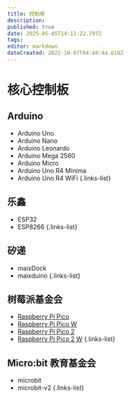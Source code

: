 ```yaml
---
title: 控制板
description: 
published: true
date: 2025-05-05T14:12:22.797Z
tags: 
editor: markdown
dateCreated: 2022-10-07T04:48:44.619Z
---
```


# 核心控制板

## Arduino

- Arduino Uno
- Arduino Nano
- Arduino Leonardo
- Arduino Mega 2560
- Arduino Micro
- Arduino Uno R4 Minima
- Arduino Uno R4 WiFi
{.links-list}

## 乐鑫

- ESP32
- ESP8266
{.links-list}

## 矽递

- maixDock
- maixduino
{.links-list}

## 树莓派基金会

- [Raspberry Pi Pico](/general-hardware-guidelines/boards/raspberry-pi-pico)
- [Raspberry Pi Pico W](/general-hardware-guidelines/boards/raspberry-pi-picow)
- [Raspberry Pi Pico 2](/general-hardware-guidelines/boards/raspberry-pi-pico2)
- [Raspberry Pi Pico 2 W](/general-hardware-guidelines/boards/raspberry-pi-pico2w)
{.links-list}

## Micro:bit 教育基金会

- microbit
- microbit-v2
{.links-list}